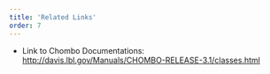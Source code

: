 ```yaml
---
title: 'Related Links'
order: 7
---
```

- Link to Chombo Documentations: <a href="https://davis.lbl.gov/Manuals/CHOMBO-RELEASE-3.1/classes.html">http://davis.lbl.gov/Manuals/CHOMBO-RELEASE-3.1/classes.html<a/>
